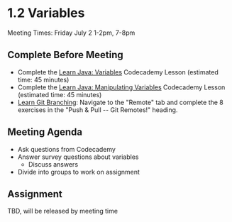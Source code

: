 # 1.2 Variables
Meeting Times: Friday July 2 1-2pm, 7-8pm
## Complete Before Meeting
* Complete the [Learn Java: Variables](https://www.codecademy.com/courses/learn-java/lessons/learn-java-variables/) Codecademy Lesson (estimated time: 45 minutes)
* Complete the [Learn Java: Manipulating Variables](https://www.codecademy.com/courses/learn-java/lessons/learn-java-manipulating-variables/) Codecademy Lesson (estimated time: 45 minutes)
* [Learn Git Branching](https://learngitbranching.js.org/): Navigate  to the "Remote" tab and complete the 8 exercises in the "Push & Pull -- Git Remotes!" heading.

## Meeting Agenda
* Ask questions from Codecademy
* Answer survey questions about variables
    * Discuss answers
* Divide into groups to work on assignment

## Assignment

TBD, will be released by meeting time